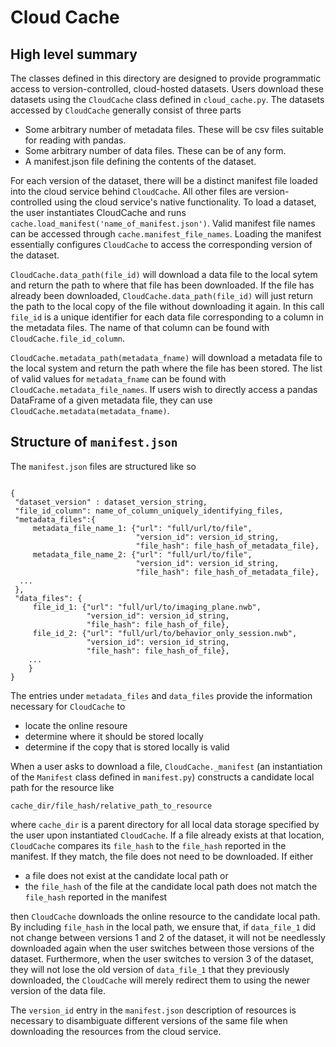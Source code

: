 Cloud Cache
===========

## High level summary

The classes defined in this directory are designed to provide programmatic
access to version-controlled, cloud-hosted datasets. Users download these
datasets using the `CloudCache` class defined in `cloud_cache.py`.
The datasets accessed by `CloudCache` generally consist of three parts

- Some arbitrary number of metadata files. These will be csv files suitable for
reading with pandas.
- Some arbitrary number of data files. These can be of any form.
- A manifest.json file defining the contents of the dataset.

For each version of the dataset, there will be a distinct manifest file loaded
into the cloud service behind `CloudCache`. All other files are
version-controlled using the cloud service's native functionality. To load a
dataset, the user instantiates CloudCache and runs
`cache.load_manifest('name_of_manifest.json')`. Valid manifest file names can
be accessed through `cache.manifest_file_names`. Loading the manifest
essentially configures `CloudCache` to access the corresponding version of the
dataset.

`CloudCache.data_path(file_id)` will download a data file to the local
sytem and return the path to where that file has been downloaded. If the file
has already been downloaded, `CloudCache.data_path(file_id)` will just return
the path to the local copy of the file without downloading it again. In this
call `file_id` is a unique identifier for each data file corresponding to a
column in the metadata files. The name of that column can be found with
`CloudCache.file_id_column`.

`CloudCache.metadata_path(metadata_fname)` will download a metadata file to
the local system and return the path where the file has been stored. The list
of valid values for `metadata_fname` can be found with
`CloudCache.metadata_file_names`. If users wish to directly access a
pandas DataFrame of a given metadata file, they can use
`CloudCache.metadata(metadata_fname)`.

## Structure of `manifest.json`

The `manifest.json` files are structured like so
```

{
 "dataset_version" : dataset_version_string,
 "file_id_column": name_of_column_uniquely_identifying_files,
 "metadata_files":{
     metadata_file_name_1: {"url": "full/url/to/file",
                            "version_id": version_id_string,
                            "file_hash": file_hash_of_metadata_file},
     metadata_file_name_2: {"url": "full/url/to/file",
                            "version_id": version_id_string,
                            "file_hash": file_hash_of_metadata_file},
  ...
 },
 "data_files": {
     file_id_1: {"url": "full/url/to/imaging_plane.nwb",
                 "version_id": version_id_string,
                 "file_hash": file_hash_of_file},
     file_id_2: {"url": "full/url/to/behavior_only_session.nwb",
                 "version_id": version_id_string,
                 "file_hash": file_hash_of_file},
    ...
    }
}
```
The entries under `metadata_files` and `data_files` provide the information
necessary for `CloudCache` to

- locate the online resoure
- determine where it should be stored locally
- determine if the copy that is stored locally is valid

When a user asks to download a file, `CloudCache._manifest` (an instantiation
of the `Manifest` class defined in `manifest.py`) constructs a candidate local
path for the resource like
```
cache_dir/file_hash/relative_path_to_resource
```
where `cache_dir` is a parent directory for all local data storage specified by
the user upon instantiated `CloudCache`. If a file already exists at that
location, `CloudCache` compares its `file_hash` to the `file_hash` reported in
the manifest. If they match, the file does not need to be downloaded. If either

- a file does not exist at the candidate local path or
- the `file_hash` of the file at the candidate local path does not match the
`file_hash` reported in the manifest

then `CloudCache` downloads the online resource to the candidate local path.
By including `file_hash` in the local path, we ensure that, if `data_file_1`
did not change between versions 1 and 2 of the dataset, it will not be
needlessly downloaded again when the user switches between those versions of
the dataset. Furthermore, when the user switches to version 3 of the dataset,
they will not lose the old version of `data_file_1` that they previously
downloaded, the `CloudCache` will merely redirect them to using the newer
version of the data file.

The `version_id` entry in the `manifest.json` description of resources is
necessary to disambiguate different versions of the same file when downloading
the resources from the cloud service.
